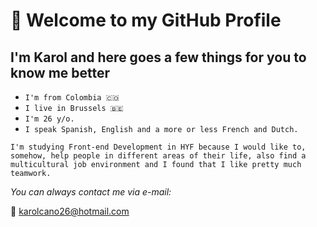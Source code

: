 # 👋 Welcome to my GitHub Profile

<!-- describe your project -->

## I'm Karol and here goes a few things for you to know me better

<!-- a guide to using this repository -->

- `I'm from Colombia 🇨🇴`
- `I live in Brussels 🇧🇪`
- `I'm 26 y/o.`
- `I speak Spanish, English and a more or less French and Dutch.`

```text
I'm studying Front-end Development in HYF because I would like to, somehow, help people in different areas of their life, also find a multicultural job environment and I found that I like pretty much teamwork.
```

_You can always contact me via e-mail:_

📩 karolcano26@hotmail.com
